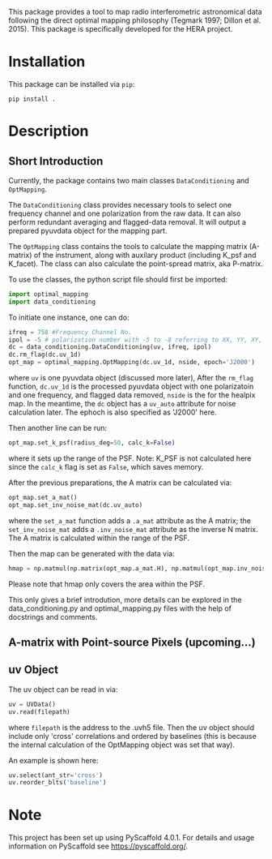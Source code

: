 This package provides a tool to map radio interferometric astronomical data
following the direct optimal mapping philosophy (Tegmark 1997; Dillon et al. 2015). This package is specifically developed
for the HERA project.

Installation
===========

This package can be installed via `pip`:
```
pip install .
```

Description
===========

## Short Introduction

Currently, the package contains two main classes `DataConditioning` and `OptMapping`.

The `DataConditioning` class provides necessary tools to select one frequency channel
and one polarization from the raw data. It can also perform redundant averaging and 
flagged-data removal. It will output a prepared pyuvdata object for the mapping part.

The `OptMapping` class contains the tools to calculate the mapping matrix (A-matrix) of
the instrument, along with auxilary product (including K_psf and K_facet). The class can
also calculate the point-spread matrix, aka P-matrix.

To use the classes, the python script file should first be imported:

```python
import optimal_mapping
import data_conditioning
```

To initiate one instance, one can do:

```python
ifreq = 758 #Frequency Channel No.
ipol = -5 # polarization number with -5 to -8 referring to XX, YY, XY, YX
dc = data_conditioning.DataConditioning(uv, ifreq, ipol)
dc.rm_flag(dc.uv_1d)
opt_map = optimal_mapping.OptMapping(dc.uv_1d, nside, epoch='J2000')
```

where `uv` is one pyuvdata object (discussed more later),
After the `rm_flag` function, `dc.uv_1d` is the processed pyuvdata object with one polarizatoin and one frequency, and 
flagged data removed, `nside` is the for the healpix map. In the meantime, the `dc` object has a `uv_auto` attribute for
noise calculation later. The ephoch is also specified as 'J2000' here.

Then another line can be run:

```python
opt_map.set_k_psf(radius_deg=50, calc_k=False)
```

where it sets up the range of the PSF. Note: K_PSF is not calculated here since
the `calc_k` flag is set as `False`, which saves memory.

After the previous preparations, the A matrix can be calculated via:

```python
opt_map.set_a_mat()
opt_map.set_inv_noise_mat(dc.uv_auto)
```

where the `set_a_mat` function adds a `.a_mat` attribute as the A matrix; the `set_inv_noise_mat` adds a `.inv_noise_mat` 
attribute as the inverse N matrix. The A matrix is calculated within the range of the PSF.

Then the map can be generated with the data via:

```python
hmap = np.matmul(np.matrix(opt_map.a_mat.H), np.matmul(opt_map.inv_noise_mat, np.matrix(opt_map.data)))
```

Please note that hmap only covers the area within the PSF.

This only gives a brief introdution, more details can be explored in the data_conditioning.py 
and optimal_mapping.py files with the help of docstrings and comments.

## A-matrix with Point-source Pixels (upcoming...)

## uv Object
The uv object can be read in via:

```python
uv = UVData()
uv.read(filepath)
```
where `filepath` is the address to the .uvh5 file.
Then the uv object should include only 'cross' correlations and ordered
by baselines (this is because the internal calculation of the OptMapping object was set that way). 

An example is shown here:

```python
uv.select(ant_str='cross')
uv.reorder_blts('baseline')
```

Note
====

This project has been set up using PyScaffold 4.0.1. For details and usage
information on PyScaffold see https://pyscaffold.org/.
